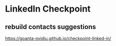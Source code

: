 # LinkedIn Checkpoint

## rebuild contacts suggestions

https://goanta-ovidiu.github.io/checkpoint-linked-in/
